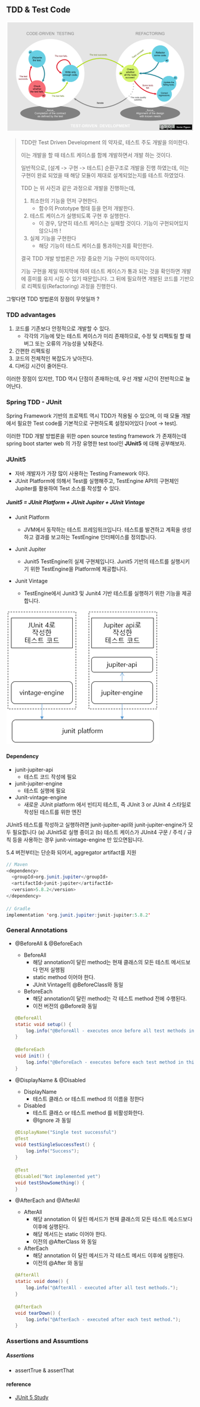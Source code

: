 ## TDD & Test Code

![tdd-ifecycle](./img/TDD/tdd-ifecycle.png)

> TDD란 Test Driven Development 의 약자로, 테스트 주도 개발을 의미한다.
>
> 이는 개발을 할 때 테스트 케이스를 함께 개발하면서 개발 하는 것이다.
>
> 일반적으로, [설계 -> 구현 -> 테스트] 순환구조로 개발을 진행 하였는데, 이는 구현이 완료 되었을 때 해당 모듈이 제대로 설계되었는지를 테스트 하였었다.
>
> TDD 는 위 사진과 같은 과정으로 개발을 진행하는데,
>
> 1. 최소한의 기능을 먼저 구현한다.
>    - 함수의 Prototype 형태 등을 먼저 개발한다.
> 2. 테스트 케이스가 실행되도록 구현 후 실행한다.
>    - 이 경우, 당연히 테스트 케이스는 실패할 것이다. 기능이 구현되어있지 않으니까 !
> 3. 실제 기능을 구현한다
>    - 해당 기능이 테스트 케이스를 통과하는지를 확인한다.
>
> 결국 TDD 개발 방법론은 가장 중요한 기능 구현이 마지막이다.
>
> 기능 구현을 제일 마지막에 하여 테스트 케이스가 통과 되는 것을 확인하면 개발에 흥미를 유지 시킬 수 있기 때문입니다. 그 뒤에 필요하면 개발된 코드를 기반으로 리펙토링(Refactoring) 과정을 진행한다.



그렇다면 TDD 방법론의 장점이 무엇일까 ?

### TDD advantages

1. 코드를 기존보다 안정적으로 개발할 수 있다.
   - 각각의 기능에 맞는 테스트 케이스가 미리 존재하므로, 수정 및 리팩토릴 할 때 버그 또는 오류의 가능성을 낮춰준다.
2. 간편한 리팩토링
3. 코드의 전체적인 복잡도가 낮아진다.
4. 디버깅 시간이 줄어든다.



이러한 장점이 있지만, TDD 역시 단점이 존재하는데, 우선 개발 시간이 전반적으로 늘어난다.



### Spring TDD - JUnit

Spring Framework 기반의 프로젝트 역시 TDD가 적용될 수 있으며, 이 때 모듈 개발에서 필요한 Test code를 기본적으로 구현하도록 설정되어있다 [root -> test].

이러한 TDD 개발 방법론을 위한 open source testing framework 가 존재하는데 spring boot starter web 의 가장 유명한 test tool인 **JUnit5** 에 대해 공부해보자.



### JUnit5

- 자바 개발자가 가장 많이 사용하는 Testing Framework 이다.
- JUnit Platform에 의해서 Test를 실행해주고, TestEngine API의 구현체인 Jupiter를 활용하여 Test 소스를 작성할 수 있다.



##### Junit5 =  JUnit Platform + JUnit Jupiter + JUnit Vintage

- Junit Platform
  - JVM에서 동작하는 테스트 프레임워크입니다. 테스트를 발견하고 계획을 생성하고 결과를 보고하는 TestEngine 인터페이스를 정의합니다.

- Junit Jupiter
  - Junit5 TestEngine의 실제 구현체입니다. Junit5 기반의 테스트를 실행시키기 위한 TestEngine을 Platform에 제공합니다.

- Junit Vintage
  - TestEngine에서 Junit3 및 Junit4 기반 테스트를 실행하기 위한 기능을 제공합니다.



![9945A13359DC5D7528](./img/TDD/9945A13359DC5D7528.png)



#### Dependency

- junit-jupiter-api 
  - 테스트 코드 작성에 필요
- junit-jupiter-engine
  - 테스트 실행에 필요
- Junit-vintage-engine
  - 새로운 JUnit platform 에서 빈티지 테스트, 즉 JUnit 3 or JUnit 4 스타일로 작성된 테스트를 위한 엔진

JUnit5 테스트를 작성하고 실행하려면 junit-jupiter-api와 junit-jupiter-engine가 모두 필요합니다
(a) JUnit5로 실행 중이고 (b) 테스트 케이스가 JUnit4 구문 / 주석 / 규칙 등을 사용하는 경우 junit-vintage-engine 만 있으면됩니다.

5.4 버전부터는 단순화 되어서, aggregator artifact를 지원



```java
// Maven
<dependency>
  <groupId>org.junit.jupiter</groupId>
  <artifactId>junit-jupiter</artifactId>
  <version>5.8.2</version>
</dependency>

// Gradle
implementation 'org.junit.jupiter:junit-jupiter:5.8.2'
```



### General Annotations

- @BeforeAll & @BeforeEach

  - BeforeAll
    - 해당 annotation이 달린 method는 현재 클래스의 모든 테스트 메서드보다 먼저 실행됨
    - static method 이어야 한다.
    - JUnit Vintage의 @BeforeClass와 동일
  - BeforeEach
    - 해당 annotation이 달린 method는 각 테스트 method 전에 수행된다.
    - 이전 버전의 @Before와 동일

  ```java
  @BeforeAll
  static void setup() {
      log.info("@BeforeAll - executes once before all test methods in this class");
  }
  
  @BeforeEach
  void init() {
      log.info("@BeforeEach - executes before each test method in this class");
  }
  ```



- @DisplayName & @Disabled

  - DisplayName
    - 테스트 클래스 or 테스트 method 의 이름을 정한다
  - Disabled
    - 테스트 클래스 or 테스트 method 를 비활성화한다.
    - @Ignore 과 동일

  ```java
  @DisplayName("Single test successful")
  @Test
  void testSingleSuccessTest() {
      log.info("Success");
  }
  
  @Test
  @Disabled("Not implemented yet")
  void testShowSomething() {
  }
  ```

- @AfterEach and @AfterAll

  - AfterAll
    - 해당 annotation 이 달린 메서드가 현재 클래스의 모든 테스트 메소드보다 이후에 실행된다.
    - 해당 메서드는 static 이어야 한다.
    - 이전의 @AfterClass 와 동일
  - AfterEach
    - 해당 annotation 이 달린 메서드가 각 테스트 메서드 이후에 실행된다.
    - 이전의 @After 와 동일

  ```java
  @AfterAll
  static void done() {
      log.info("@AfterAll - executed after all test methods.");
  }
  
  @AfterEach
  void tearDown() {
      log.info("@AfterEach - executed after each test method.");
  }
  ```



### Assertions and Assumtions

##### Assertions

- assertTrue & assertThat



#### reference

- [JUnit 5 Study](https://gmlwjd9405.github.io/2019/11/26/junit5-guide-basic.html)

